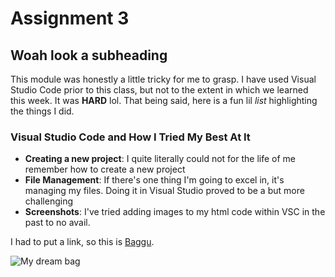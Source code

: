 # Assignment 3

## Woah look a subheading

This module was honestly a little tricky for me to grasp. I have used Visual Studio Code prior to this class, but not to the extent in which we learned this week. It was **HARD** lol. That being said, here is a fun lil *list* highlighting the things I did.

### Visual Studio Code and How I Tried My Best At It

- **Creating a new project**: I quite literally could not for the life of me remember how to create a new project
- **File Management**: If there's one thing I'm going to excel in, it's managing my files. Doing it in Visual Studio proved to be a but more challenging
- **Screenshots**: I've tried adding images to my html code within VSC in the past to no avail.

I had to put a link, so this is [Baggu](https://www.baggu.com/).

![My dream bag](images/Baggu.png) 


